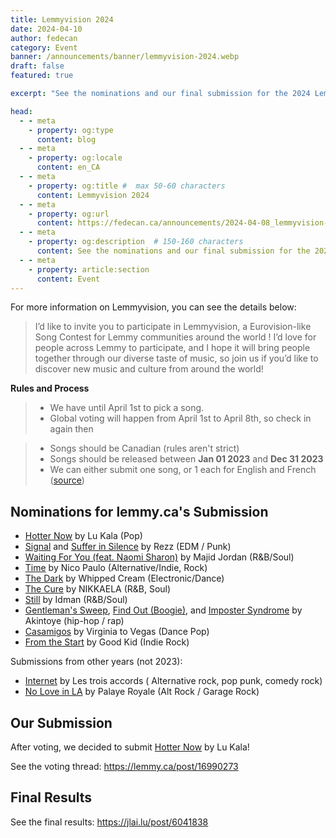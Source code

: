 ```yaml
---
title: Lemmyvision 2024
date: 2024-04-10
author: fedecan
category: Event
banner: /announcements/banner/lemmyvision-2024.webp
draft: false
featured: true

excerpt: "See the nominations and our final submission for the 2024 Lemmyvision event."

head:
  - - meta
    - property: og:type
      content: blog
  - - meta
    - property: og:locale
      content: en_CA
  - - meta
    - property: og:title #  max 50-60 characters
      content: Lemmyvision 2024
  - - meta
    - property: og:url
      content: https://fedecan.ca/announcements/2024-04-08_lemmyvision-2024
  - - meta
    - property: og:description  # 150-160 characters
      content: See the nominations and our final submission for the 2024 Lemmyvision event.
  - - meta
    - property: article:section
      content: Event
---
```


<BlogPostHeader 
  returnLink="/announcements"
  returnText="Back to Announcements"
/>


For more information on Lemmyvision, you can see the details below:

> I’d like to invite you to participate in Lemmyvision, a Eurovision-like Song Contest for Lemmy communities around the world ! I’d love for people across Lemmy to participate, and I hope it will bring people together through our diverse taste of music, so join us if you’d like to discover new music and culture from around the world!

<EmbedLemmy
  :links="[
    'https://lemmy.ca/post/16723167'
  ]"
  :titleLines="3"
  :excerptLines="5"
/>



**Rules and Process**

> - We have until April 1st to pick a song. 
> - Global voting will happen from April 1st to April 8th, so check in again then

> - Songs should be Canadian (rules aren't strict)
> - Songs should be released between **Jan 01 2023** and **Dec 31 2023**
> - We can either submit one song, or 1 each for English and French ([source](https://lemmy.ca/post/16727996))


## Nominations for lemmy.ca's Submission

- [Hotter Now](https://www.youtube.com/watch?v=NN3WVCz-5Bc) by Lu Kala (Pop)
- [Signal](https://www.youtube.com/watch?v=OArbnoeuYng) and [Suffer in Silence](https://www.youtube.com/watch?v=Au7ux-5Opnk) by Rezz (EDM / Punk)
- [Waiting For You (feat. Naomi Sharon)](https://www.youtube.com/watch?v=KOyr8DpySe8) by Majid Jordan (R&B/Soul)
- [Time](https://www.youtube.com/watch?v=AmhwACsTqvI) by Nico Paulo (Alternative/Indie, Rock)
- [The Dark](https://www.youtube.com/watch?v=xoNEReDC0SU) by Whipped Cream (Electronic/Dance)
- [The Cure](https://www.youtube.com/watch?v=3bDowIvwbR8) by NIKKAELA (R&B, Soul)
- [Still](https://www.youtube.com/watch?v=a-osrYvCgoE) by Idman (R&B/Soul)
- [Gentleman's Sweep](https://www.youtube.com/watch?v=1F2_z2_5LBk), [Find Out (Boogie)](https://www.youtube.com/watch?v=34l5s_dBNcw), and [Imposter Syndrome](https://www.youtube.com/watch?v=NgjjnDu0Fno) by Akintoye (hip-hop / rap)
- [Casamigos](https://www.youtube.com/watch?v=AwjluJ-5BWQ) by Virginia to Vegas (Dance Pop)
- [From the Start](https://www.youtube.com/watch?v=kq2BCYAKDNc) by Good Kid (Indie Rock)

Submissions from other years (not 2023):

- [Internet](https://youtu.be/vIAYCdyl87g?si=EGMHPGG9PKlHmuxu) by Les trois accords (	Alternative rock, pop punk, comedy rock)
- [No Love in LA](https://www.youtube.com/watch?v=qePhiiz7dtc) by Palaye Royale (Alt Rock / Garage Rock)

## Our Submission

After voting, we decided to submit [Hotter Now](https://www.youtube.com/watch?v=NN3WVCz-5Bc) by Lu Kala!

See the voting thread: https://lemmy.ca/post/16990273

<EmbedLemmy
  :links="[
    'https://lemmy.ca/post/16990273'
  ]"
  :titleLines="3"
  :excerptLines="5"
/>

## Final Results

See the final results: https://jlai.lu/post/6041838

<EmbedLemmy
  :links="[
    'https://jlai.lu/post/6041838'
  ]"
  :titleLines="3"
  :excerptLines="5"
/>

